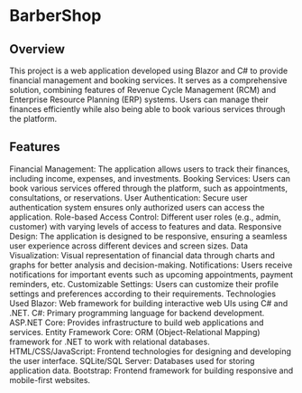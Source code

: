 # BarberShop
## Overview
This project is a web application developed using Blazor and C# to provide financial management and booking services. It serves as a comprehensive solution, combining features of Revenue Cycle Management (RCM) and Enterprise Resource Planning (ERP) systems. Users can manage their finances efficiently while also being able to book various services through the platform.

## Features
Financial Management: The application allows users to track their finances, including income, expenses, and investments.
Booking Services: Users can book various services offered through the platform, such as appointments, consultations, or reservations.
User Authentication: Secure user authentication system ensures only authorized users can access the application.
Role-based Access Control: Different user roles (e.g., admin, customer) with varying levels of access to features and data.
Responsive Design: The application is designed to be responsive, ensuring a seamless user experience across different devices and screen sizes.
Data Visualization: Visual representation of financial data through charts and graphs for better analysis and decision-making.
Notifications: Users receive notifications for important events such as upcoming appointments, payment reminders, etc.
Customizable Settings: Users can customize their profile settings and preferences according to their requirements.
Technologies Used
Blazor: Web framework for building interactive web UIs using C# and .NET.
C#: Primary programming language for backend development.
ASP.NET Core: Provides infrastructure to build web applications and services.
Entity Framework Core: ORM (Object-Relational Mapping) framework for .NET to work with relational databases.
HTML/CSS/JavaScript: Frontend technologies for designing and developing the user interface.
SQLite/SQL Server: Databases used for storing application data.
Bootstrap: Frontend framework for building responsive and mobile-first websites.
